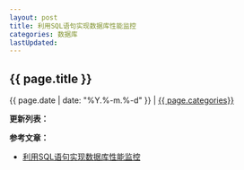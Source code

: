 ```yaml
---
layout: post
title: 利用SQL语句实现数据库性能监控
categories: 数据库
lastUpdated:
---
```


## {{ page.title }}

{{ page.date | date: "%Y.%-m.%-d" }} | <a href="/archive#{{ page.categories }}">{{ page.categories}}</a>




**更新列表：**



**参考文章：**


* [利用SQL语句实现数据库性能监控][1]

[1]: http://www.doc88.com/p-9925712240640.html
